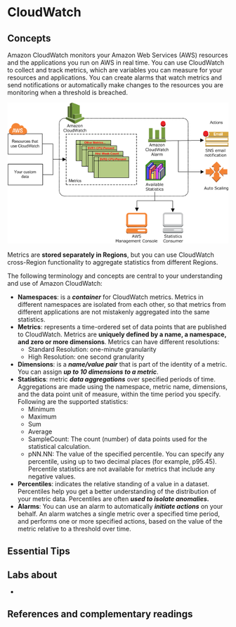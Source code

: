 # CloudWatch

## Concepts

Amazon CloudWatch monitors your Amazon Web Services (AWS) resources and the applications you run on AWS in real time. You can use CloudWatch to collect and track metrics, which are variables you can measure for your resources and applications.
You can create alarms that watch metrics and send notifications or automatically make changes to the resources you are monitoring when a threshold is breached. 

![CloudWatch](./CW-Overview.png)

Metrics are **stored separately in Regions**, but you can use CloudWatch cross-Region functionality to aggregate statistics from different Regions.

The following terminology and concepts are central to your understanding and use of Amazon CloudWatch:
* **Namespaces**: is a ***container*** for CloudWatch metrics. Metrics in different namespaces are isolated from each other, so that metrics from different applications are not mistakenly aggregated into the same statistics.
* **Metrics**: represents a time-ordered set of data points that are published to CloudWatch. Metrics are **uniquely defined by a name, a namespace, and zero or more dimensions**. Metrics can have different resolutions:
  * Standard Resolution: one-minute granularity
  * High Resolution: one second granularity
* **Dimensions**: is a ***name/value pair*** that is part of the identity of a metric. You can assign ***up to 10 dimensions to a metric***.
* **Statistics**: metric ***data aggregations*** over specified periods of time. Aggregations are made using the namespace, metric name, dimensions, and the data point unit of measure, within the time period you specify. Following are the supported statistics:
  * Minimum
  * Maximum
  * Sum
  * Average
  * SampleCount: The count (number) of data points used for the statistical calculation.
  * pNN.NN: The value of the specified percentile. You can specify any percentile, using up to two decimal places (for example, p95.45). Percentile statistics are not available for metrics that include any negative values.
* **Percentiles**: indicates the relative standing of a value in a dataset. Percentiles help you get a better understanding of the distribution of your metric data. Percentiles are often ***used to isolate anomalies.***
* **Alarms**: You can use an alarm to automatically ***initiate actions*** on your behalf. An alarm watches a single metric over a specified time period, and performs one or more specified actions, based on the value of the metric relative to a threshold over time. 

## Essential Tips


## Labs about
*

## References and complementary readings

